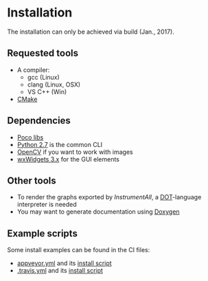 # Installation

The installation can only be achieved via build (Jan., 2017). 

## Requested tools
 * A compiler:
    * gcc (Linux)
    * clang (Linux, OSX)
    * VS C++ (Win)
 * [CMake](http://cmake.org)

## Dependencies
 * [Poco libs](http://pocoproject.org)
 * [Python 2.7](http://python.org) is the common CLI
 * [OpenCV](http://opencv.org) if you want to work with images
 * [wxWidgets 3.x](https://www.wxwidgets.org) for the GUI elements
 
## Other tools
 * To render the graphs exported by *InstrumentAll*, a [DOT](http://www.graphviz.org/Documentation.php)-language interpreter is needed
 * You may want to generate documentation using [Doxygen](http://www.doxygen.org)
 
## Example scripts
 Some install examples can be found in the CI files:
  * [appveyor.yml](../appveyor.yml) and its [install script](../CI/appveyor/install_dependencies.bat)
  * [.travis.yml](../.travis.yml) and its [install script](../CI/travis/install_dependencies.sh)
